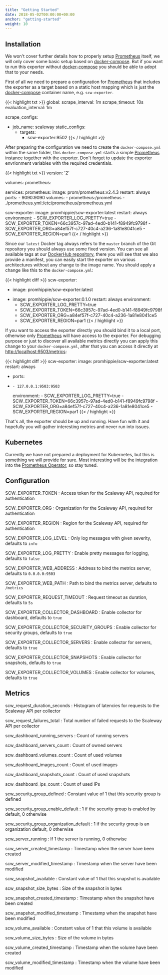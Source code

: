 ```yaml
---
title: "Getting Started"
date: 2018-05-02T00:00:00+00:00
anchor: "getting-started"
weight: 10
---
```


## Installation

We won't cover further details how to properly setup [Prometheus](https://prometheus.io) itself, we will only cover some basic setup based on [docker-compose](https://docs.docker.com/compose/). But if you want to run this exporter without [docker-compose](https://docs.docker.com/compose/) you should be able to adopt that to your needs.

First of all we need to prepare a configuration for [Prometheus](https://prometheus.io) that includes the exporter as a target based on a static host mapping which is just the [docker-compose](https://docs.docker.com/compose/) container name, e.g. `scw-exporter`.

{{< highlight txt >}}
global:
  scrape_interval: 1m
  scrape_timeout: 10s
  evaluation_interval: 1m

scrape_configs:
- job_name: scaleway
  static_configs:
  - targets:
    - scw-exporter:9502
{{< / highlight >}}

After preparing the configuration we need to create the `docker-compose.yml` within the same folder, this `docker-compose.yml` starts a simple [Prometheus](https://prometheus.io) instance together with the exporter. Don't forget to update the exporter envrionment variables with the required credentials.

{{< highlight txt >}}
version: '2'

volumes:
  prometheus:

services:
  prometheus:
    image: prom/prometheus:v2.4.3
    restart: always
    ports:
      - 9090:9090
    volumes:
      - prometheus:/prometheus
      - ./prometheus.yml:/etc/prometheus/prometheus.yml

  scw-exporter:
    image: promhippie/scw-exporter:latest
    restart: always
    environment:
      - SCW_EXPORTER_LOG_PRETTY=true
      - SCW_EXPORTER_TOKEN=66c3957c-97ad-4ed0-b141-f8949fc9798f
      - SCW_EXPORTER_ORG=a84ef57f-c727-40c4-a236-1a81e8041ce5
      - SCW_EXPORTER_REGION=par1
{{< / highlight >}}

Since our `latest` Docker tag always refers to the `master` branch of the Git repository you should always use some fixed version. You can see all available tags at our [DockerHub repository](https://hub.docker.com/r/promhippie/scw-exporter/tags/), there you will see that we also provide a manifest, you can easily start the exporter on various architectures without any change to the image name. You should apply a change like this to the `docker-compose.yml`:

{{< highlight diff >}}
  scw-exporter:
-   image: promhippie/scw-exporter:latest
+   image: promhippie/scw-exporter:0.1.0
    restart: always
    environment:
      - SCW_EXPORTER_LOG_PRETTY=true
      - SCW_EXPORTER_TOKEN=66c3957c-97ad-4ed0-b141-f8949fc9798f
      - SCW_EXPORTER_ORG=a84ef57f-c727-40c4-a236-1a81e8041ce5
      - SCW_EXPORTER_REGION=par1
{{< / highlight >}}

If you want to access the exporter directly you should bind it to a local port, otherwise only [Prometheus](https://prometheus.io) will have access to the exporter. For debugging purpose or just to discover all available metrics directly you can apply this change to your `docker-compose.yml`, after that you can access it directly at [http://localhost:9503/metrics](http://localhost:9503/metrics):

{{< highlight diff >}}
  scw-exporter:
    image: promhippie/scw-exporter:latest
    restart: always
+   ports:
+     - 127.0.0.1:9503:9503
    environment:
      - SCW_EXPORTER_LOG_PRETTY=true
      - SCW_EXPORTER_TOKEN=66c3957c-97ad-4ed0-b141-f8949fc9798f
      - SCW_EXPORTER_ORG=a84ef57f-c727-40c4-a236-1a81e8041ce5
      - SCW_EXPORTER_REGION=par1
{{< / highlight >}}

That's all, the exporter should be up and running. Have fun with it and hopefully you will gather interesting metrics and never run into issues.

## Kubernetes

Currently we have not prepared a deployment for Kubernetes, but this is something we will provide for sure. Most interesting will be the integration into the [Prometheus Operator](https://coreos.com/operators/prometheus/docs/latest/), so stay tuned.

## Configuration

SCW_EXPORTER_TOKEN
: Access token for the Scaleway API, required for authentication

SCW_EXPORTER_ORG
: Organization for the Scaleway API, required for authentication

SCW_EXPORTER_REGION
: Region for the Scaleway API, required for authentication

SCW_EXPORTER_LOG_LEVEL
: Only log messages with given severity, defaults to `info`

SCW_EXPORTER_LOG_PRETTY
: Enable pretty messages for logging, defaults to `false`

SCW_EXPORTER_WEB_ADDRESS
: Address to bind the metrics server, defaults to `0.0.0.0:9503`

SCW_EXPORTER_WEB_PATH
: Path to bind the metrics server, defaults to `/metrics`

SCW_EXPORTER_REQUEST_TIMEOUT
: Request timeout as duration, defaults to `5s`

SCW_EXPORTER_COLLECTOR_DASHBOARD
: Enable collector for dashboard, defaults to `true`

SCW_EXPORTER_COLLECTOR_SECURITY_GROUPS
: Enable collector for security groups, defaults to `true`

SCW_EXPORTER_COLLECTOR_SERVERS
: Enable collector for servers, defaults to `true`

SCW_EXPORTER_COLLECTOR_SNAPSHOTS
: Enable collector for snapshots, defaults to `true`

SCW_EXPORTER_COLLECTOR_VOLUMES
: Enable collector for volumes, defaults to `true`

## Metrics

scw_request_duration_seconds
: Histogram of latencies for requests to the Scaleway API per collector

scw_request_failures_total
: Total number of failed requests to the Scaleway API per collector

scw_dashboard_running_servers
: Count of running servers

scw_dashboard_servers_count
: Count of owned servers

scw_dashboard_volumes_count
: Count of used volumes

scw_dashboard_images_count
: Count of used images

scw_dashboard_snapshots_count
: Count of used snapshots

scw_dashboard_ips_count
: Count of used IPs

scw_security_group_defined
: Constant value of 1 that this security group is defined

scw_security_group_enable_default
: 1 if the security group is enabled by default, 0 otherwise

scw_security_group_organization_default
: 1 if the security group is an organization default, 0 otherwise

scw_server_running
: If 1 the server is running, 0 otherwise

scw_server_created_timestamp
: Timestamp when the server have been created

scw_server_modified_timestamp
: Timestamp when the server have been modified

scw_snapshot_available
: Constant value of 1 that this snapshot is available

scw_snapshot_size_bytes
: Size of the snapshot in bytes

scw_snapshot_created_timestamp
: Timestamp when the snapshot have been created

scw_snapshot_modified_timestamp
: Timestamp when the snapshot have been modified

scw_volume_available
: Constant value of 1 that this volume is available

scw_volume_size_bytes
: Size of the volume in bytes

scw_volume_created_timestamp
: Timestamp when the volume have been created

scw_volume_modified_timestamp
: Timestamp when the volume have been modified
